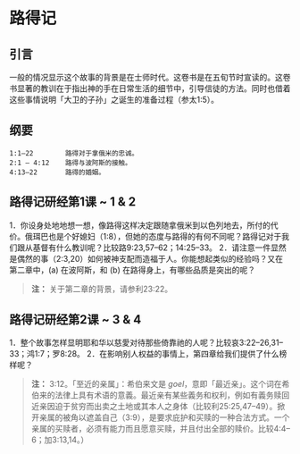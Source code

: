 # 路得记

## 引言

一般的情况显示这个故事的背景是在士师时代。这卷书是在五旬节时宣读的。这卷书显著的教训在于指出神的手在日常生活的细节中，引导信徒的方法。同时也借着这些事情说明「大卫的子孙」之诞生的准备过程（参太1:5）。

## 纲要

	1:1–22        路得对于拿俄米的忠诚。
	2:1 – 4:12    路得与波阿斯的接触。
	4:13–22       路得的婚姻。

## 路得记研经第1课 ~ 1 & 2

1．你设身处地地想一想，像路得这样决定跟随拿俄米到以色列地去，所付的代价。俄珥巴也是个好媳妇（1:8），但她的态度与路得的有何不同呢？路得记对于我们跟从基督有什么教训呢？比较路9:23,57–62；14:25–33。
2．请注意一件显然是偶然的事（2:3,20）如何被神支配而造福于人。你能想起类似的经验吗？又在第二章中，(a) 在波阿斯，和 (b) 在路得身上，有哪些品质是突出的呢？

> **注：** 关于第二章的背景，请参利23:22。

## 路得记研经第2课 ~ 3 & 4

1．整个故事怎样显明耶和华以慈愛对待那些倚靠祂的人呢？比较哀3:22–26,31–33；鸿1:7；罗8:28。
2．在影响别人权益的事情上，第四章给我们提供了什么榜样呢？

> **注：** 3:12。「至近的亲属」：希伯来文是 _goel_，意即「最近亲」。这个词在希伯来的法律上具有术语的意義。最近亲有某些義务和权利，例如有義务赎回近亲因迫于贫穷而出卖之土地或其本人之身体（比较利25:25,47–49）。掀开亲属的被角以遮盖自己（3:9），是要求庇护和买赎的一种合法方式。一个亲属的买赎者，必须有能力而且愿意买赎，并且付出全部的赎价。比较4:4–6；加3:13,14。）
